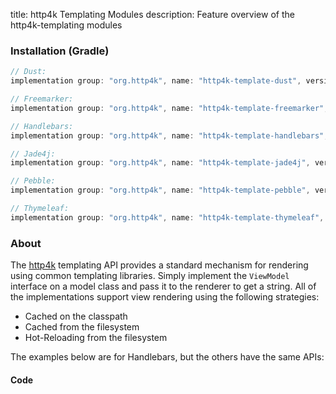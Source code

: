 title: http4k Templating Modules
description: Feature overview of the http4k-templating modules

### Installation (Gradle)

```groovy
// Dust: 
implementation group: "org.http4k", name: "http4k-template-dust", version: "3.285.1"

// Freemarker: 
implementation group: "org.http4k", name: "http4k-template-freemarker", version: "3.285.1"

// Handlebars: 
implementation group: "org.http4k", name: "http4k-template-handlebars", version: "3.285.1"

// Jade4j: 
implementation group: "org.http4k", name: "http4k-template-jade4j", version: "3.285.1"

// Pebble: 
implementation group: "org.http4k", name: "http4k-template-pebble", version: "3.285.1"

// Thymeleaf: 
implementation group: "org.http4k", name: "http4k-template-thymeleaf", version: "3.285.1"
```

### About
The [http4k] templating API provides a standard mechanism for rendering using common templating libraries. Simply implement the `ViewModel` interface on a model class and pass it to the renderer to get a string. All of the implementations support view rendering using the following strategies:

* Cached on the classpath
* Cached from the filesystem
* Hot-Reloading from the filesystem

The examples below are for Handlebars, but the others have the same APIs:

#### Code  [<img class="octocat"/>](https://github.com/http4k/http4k/blob/master/src/docs/guide/modules/templating/example.kt)

<script src="https://gist-it.appspot.com/https://github.com/http4k/http4k/blob/master/src/docs/guide/modules/templating/example.kt"></script>

[http4k]: https://http4k.org
